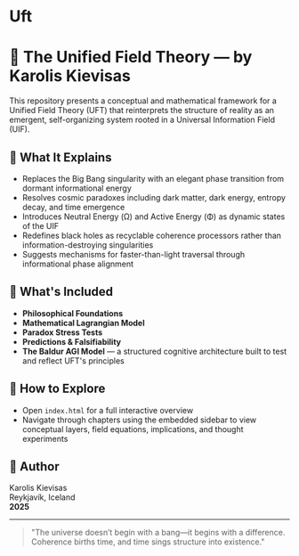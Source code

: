 # Uft
# 🌌 The Unified Field Theory — by Karolis Kievisas

This repository presents a conceptual and mathematical framework for a Unified Field Theory (UFT) that reinterprets the structure of reality as an emergent, self-organizing system rooted in a Universal Information Field (UIF).

## 🔭 What It Explains
- Replaces the Big Bang singularity with an elegant phase transition from dormant informational energy
- Resolves cosmic paradoxes including dark matter, dark energy, entropy decay, and time emergence
- Introduces Neutral Energy (Ω) and Active Energy (Φ) as dynamic states of the UIF
- Redefines black holes as recyclable coherence processors rather than information-destroying singularities
- Suggests mechanisms for faster-than-light traversal through informational phase alignment

## 🧠 What's Included
- **Philosophical Foundations**
- **Mathematical Lagrangian Model**
- **Paradox Stress Tests**
- **Predictions & Falsifiability**
- **The Baldur AGI Model** — a structured cognitive architecture built to test and reflect UFT's principles

## 📄 How to Explore
- Open `index.html` for a full interactive overview
- Navigate through chapters using the embedded sidebar to view conceptual layers, field equations, implications, and thought experiments

## 📣 Author
Karolis Kievisas  
Reykjavík, Iceland  
**2025**

---

> "The universe doesn’t begin with a bang—it begins with a difference. Coherence births time, and time sings structure into existence."
